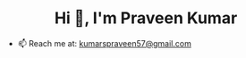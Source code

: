 <h1 align="center">Hi 👋, I'm Praveen Kumar</h1>

- 📫 Reach me at: kumarspraveen57@gmail.com 
<!--
**praveen-crypto/praveen-crypto** is a ✨ _special_ ✨ repository because its `README.md` (this file) appears on your GitHub profile.

Here are some ideas to get you started:

- 🔭 I’m currently working on ...
- 🌱 I’m currently learning ...
- 👯 I’m looking to collaborate on ...
- 🤔 I’m looking for help with ...
- 💬 Ask me about ...
 
- 😄 Pronouns: ...
- ⚡ Fun fact: ...
-->
